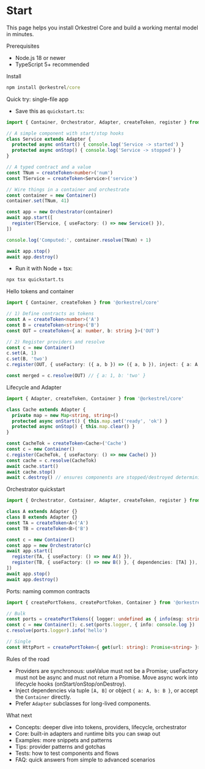 # Start

This page helps you install Orkestrel Core and build a working mental model in minutes.

Prerequisites
- Node.js 18 or newer
- TypeScript 5+ recommended

Install
```bat
npm install @orkestrel/core
```

Quick try: single-file app
- Save this as `quickstart.ts`:
```ts
import { Container, Orchestrator, Adapter, createToken, register } from '@orkestrel/core'

// A simple component with start/stop hooks
class Service extends Adapter {
  protected async onStart() { console.log('Service -> started') }
  protected async onStop() { console.log('Service -> stopped') }
}

// A typed contract and a value
const TNum = createToken<number>('num')
const TService = createToken<Service>('service')

// Wire things in a container and orchestrate
const container = new Container()
container.set(TNum, 41)

const app = new Orchestrator(container)
await app.start([
  register(TService, { useFactory: () => new Service() }),
])

console.log('Computed:', container.resolve(TNum) + 1)

await app.stop()
await app.destroy()
```
- Run it with Node + tsx:
```bat
npx tsx quickstart.ts
```

Hello tokens and container
```ts
import { Container, createToken } from '@orkestrel/core'

// 1) Define contracts as tokens
const A = createToken<number>('A')
const B = createToken<string>('B')
const OUT = createToken<{ a: number, b: string }>('OUT')

// 2) Register providers and resolve
const c = new Container()
c.set(A, 1)
c.set(B, 'two')
c.register(OUT, { useFactory: ({ a, b }) => ({ a, b }), inject: { a: A, b: B } })

const merged = c.resolve(OUT) // { a: 1, b: 'two' }
```

Lifecycle and Adapter
```ts
import { Adapter, createToken, Container } from '@orkestrel/core'

class Cache extends Adapter {
  private map = new Map<string, string>()
  protected async onStart() { this.map.set('ready', 'ok') }
  protected async onStop() { this.map.clear() }
}

const CacheTok = createToken<Cache>('Cache')
const c = new Container()
c.register(CacheTok, { useFactory: () => new Cache() })
const cache = c.resolve(CacheTok)
await cache.start()
await cache.stop()
await c.destroy() // ensures components are stopped/destroyed deterministically
```

Orchestrator quickstart
```ts
import { Orchestrator, Container, Adapter, createToken, register } from '@orkestrel/core'

class A extends Adapter {}
class B extends Adapter {}
const TA = createToken<A>('A')
const TB = createToken<B>('B')

const c = new Container()
const app = new Orchestrator(c)
await app.start([
  register(TA, { useFactory: () => new A() }),
  register(TB, { useFactory: () => new B() }, { dependencies: [TA] }),
])
await app.stop()
await app.destroy()
```

Ports: naming common contracts
```ts
import { createPortTokens, createPortToken, Container } from '@orkestrel/core'

// Bulk
const ports = createPortTokens({ logger: undefined as { info(msg: string): void } })
const c = new Container(); c.set(ports.logger, { info: console.log })
c.resolve(ports.logger).info('hello')

// Single
const HttpPort = createPortToken<{ get(url: string): Promise<string> }>('http')
```

Rules of the road
- Providers are synchronous: useValue must not be a Promise; useFactory must not be async and must not return a Promise. Move async work into lifecycle hooks (onStart/onStop/onDestroy).
- Inject dependencies via tuple `[A, B]` or object `{ a: A, b: B }`, or accept the `Container` directly.
- Prefer `Adapter` subclasses for long-lived components.

What next
- Concepts: deeper dive into tokens, providers, lifecycle, orchestrator
- Core: built-in adapters and runtime bits you can swap out
- Examples: more snippets and patterns
- Tips: provider patterns and gotchas
- Tests: how to test components and flows
- FAQ: quick answers from simple to advanced scenarios
